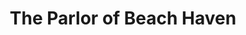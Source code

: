 ---
title: "The Parlor of Beach Haven"
url: /beach-haven/the-parlor-of-beach-haven/
shop: Kramladen
---